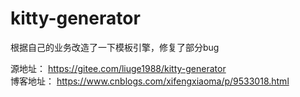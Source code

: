 # kitty-generator
根据自己的业务改造了一下模板引擎，修复了部分bug <br/>

源地址：  https://gitee.com/liuge1988/kitty-generator <br/>
博客地址： https://www.cnblogs.com/xifengxiaoma/p/9533018.html <br/>
